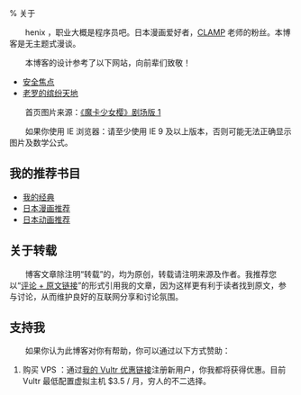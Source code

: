 % 关于

　　henix ，职业大概是程序员吧。日本漫画爱好者，[CLAMP](https://clamp-net.com/) 老师的粉丝。本博客是无主题式漫谈。

　　本博客的设计参考了以下网站，向前辈们致敬！

* [安全焦点](https://web.archive.org/web/20180224034738/http://xfocus.net/)
* [老罗的缤纷天地](https://web.archive.org/web/20180221085754/http://www.luocong.com/)

　　首页图片来源：[《魔卡少女樱》剧场版 1](https://movie.douban.com/subject/3117775/)

　　如果你使用 IE 浏览器：请至少使用 IE 9 及以上版本，否则可能无法正确显示图片及数学公式。

## 我的推荐书目

* [我的经典](https://www.douban.com/doulist/1496589/)
* [日本漫画推荐](https://www.douban.com/doulist/2626899/)
* [日本动画推荐](https://www.douban.com/doulist/1739432/)

## 关于转载

　　博客文章除注明“转载”的，均为原创，转载请注明来源及作者。我推荐您以“[评论 + 原文链接](https://taiwan.chtsai.org/copyright/)”的形式引用我的文章，因为这样更有利于读者找到原文，参与讨论，从而维护良好的互联网分享和讨论氛围。

## 支持我

　　如果你认为此博客对你有帮助，你可以通过以下方式赞助：

1. 购买 VPS ：通过[我的 Vultr 优惠链接](https://www.vultr.com/?ref=6921885)注册新用户，你我都将获得优惠。目前 Vultr 最低配置虚拟主机 $3.5 / 月，穷人的不二选择。

